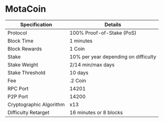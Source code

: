 <h1>MotaCoin</h1>


| Specification  | Details |
| ------------- | ------------- |
| Protocol  | 100% Proof-of-Stake (PoS)  |
| Block Time  | 1 minutes |
| Block Rewards  | 1 Coin  |
| Stake  | 10% per year depending on difficulty  |
| Stake Weight | 2/14 min/max days |
| Stake Threshold | 10 days |
| Fee | .2 Coin |
| RPC Port  | 14201  |
| P2P Port | 14200 |
| Cryptographic Algorithm  | x13  |
| Difficulty Retarget  | 16 minutes or 8 blocks |
